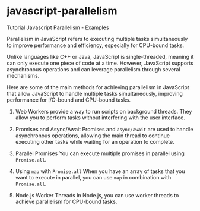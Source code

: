 # javascript-parallelism
Tutorial Javascript Parallelism - Examples

Parallelism in JavaScript refers to executing multiple tasks simultaneously to improve performance and efficiency, especially for CPU-bound tasks.

Unlike languages ​​like C++ or Java, JavaScript is single-threaded, meaning it can only execute one piece of code at a time. However, JavaScript supports asynchronous operations and can leverage parallelism through several mechanisms.

Here are some of the main methods for achieving parallelism in JavaScript that allow JavaScript to handle multiple tasks simultaneously, improving performance for I/O-bound and CPU-bound tasks.

1. Web Workers
provide a way to run scripts on background threads. They allow you to perform tasks without interfering with the user interface.

2. Promises and Async/Await
Promises and `async/await` are used to handle asynchronous operations, allowing the main thread to continue executing other tasks while waiting for an operation to complete.

3. Parallel Promises
You can execute multiple promises in parallel using `Promise.all`.

4. Using `map` with `Promise.all`
When you have an array of tasks that you want to execute in parallel, you can use `map` in combination with `Promise.all`.

5. Node.js Worker Threads
In Node.js, you can use worker threads to achieve parallelism for CPU-bound tasks.
